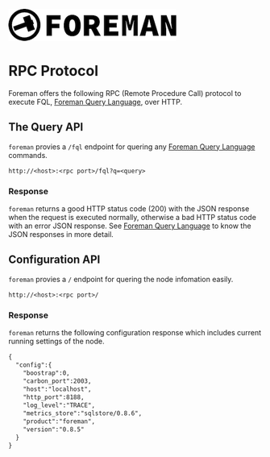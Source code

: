 ![logo](./img/icon.png)

# RPC Protocol

Foreman offers the following RPC (Remote Procedure Call) protocol to execute FQL, [Foreman Query Language](dsl.md), over HTTP.

## The Query API

`foreman` provies a `/fql` endpoint for quering any [Foreman Query Language](dsl.md) commands.

```
http://<host>:<rpc port>/fql?q=<query>
```

### Response

`foreman` returns a good HTTP status code (200) with the JSON response when the request is executed normally, otherwise a bad HTTP status code with an error JSON response. See [Foreman Query Language](dsl.md) to know the JSON responses in more detail. 

## Configuration API

`foreman` provies a `/` endpoint for quering the node infomation easily.

```
http://<host>:<rpc port>/
```

### Response 

`foreman` returns the following configuration response which includes current running settings of the node.

```
{
  "config":{
    "boostrap":0,
    "carbon_port":2003,
    "host":"localhost",
    "http_port":8188, 
    "log_level":"TRACE",
    "metrics_store":"sqlstore/0.8.6",
    "product":"foreman",
    "version":"0.8.5"
  }
}
```
